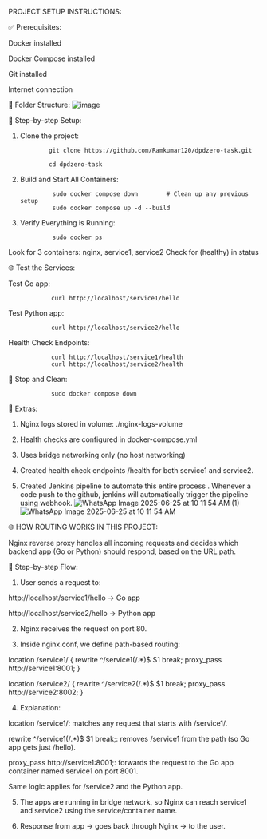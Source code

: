 PROJECT SETUP INSTRUCTIONS:

✅ Prerequisites:

Docker installed 

Docker Compose installed 

Git installed

Internet connection 


📁 Folder Structure:
![image](https://github.com/user-attachments/assets/65fb6e5b-6e4a-4a68-8e7d-1d9d63ca8719)





🧪 Step-by-step Setup:

1. Clone the project:

               git clone https://github.com/Ramkumar120/dpdzero-task.git

               cd dpdzero-task

2. Build and Start All Containers:

                sudo docker compose down        # Clean up any previous setup
                sudo docker compose up -d --build 

3. Verify Everything is Running:

                sudo docker ps

Look for 3 containers: nginx, service1, service2
Check for (healthy) in status

🌐 Test the Services:

Test Go app:

                curl http://localhost/service1/hello

Test Python app:

                curl http://localhost/service2/hello

Health Check Endpoints:

                curl http://localhost/service1/health
                curl http://localhost/service2/health

🛑 Stop and Clean:

                sudo docker compose down

📌 Extras:

1. Nginx logs stored in volume: ./nginx-logs-volume

2. Health checks are configured in docker-compose.yml

3. Uses bridge networking only (no host networking)

4. Created health check endpoints /health for both service1 and service2. 

5. Created Jenkins pipeline to automate this entire process . Whenever a code push to the github, jenkins will automatically trigger the pipeline using webhook.
   ![WhatsApp Image 2025-06-25 at 10 11 54 AM (1)](https://github.com/user-attachments/assets/6cf0ebef-173b-400a-8ce8-8a3950da1d34)
![WhatsApp Image 2025-06-25 at 10 11 54 AM](https://github.com/user-attachments/assets/fa4e6955-7bbe-4643-b4ca-9b9f76b447a7)



🌐 HOW ROUTING WORKS IN THIS PROJECT:

Nginx reverse proxy handles all incoming requests and decides which backend app (Go or Python) should respond, based on the URL path.


🔁 Step-by-step Flow:

1. User sends a request to:

http://localhost/service1/hello → Go app

http://localhost/service2/hello → Python app



2. Nginx receives the request on port 80.


3. Inside nginx.conf, we define path-based routing:

location /service1/ {
    rewrite ^/service1(/.*)$ $1 break;
    proxy_pass http://service1:8001;
}

location /service2/ {
    rewrite ^/service2(/.*)$ $1 break;
    proxy_pass http://service2:8002;
}


4. Explanation:

location /service1/: matches any request that starts with /service1/.

rewrite ^/service1(/.*)$ $1 break;: removes /service1 from the path (so Go app gets just /hello).

proxy_pass http://service1:8001;: forwards the request to the Go app container named service1 on port 8001.

Same logic applies for /service2 and the Python app.



5. The apps are running in bridge network, so Nginx can reach service1 and service2 using the service/container name.


6. Response from app → goes back through Nginx → to the user.

